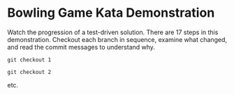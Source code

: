 # Bowling Game Kata Demonstration

Watch the progression of a test-driven solution. There are 17 steps in this demonstration. Checkout each branch in sequence, examine what changed, and read the commit messages to understand why.

`git checkout 1`

`git checkout 2`
 
 etc.